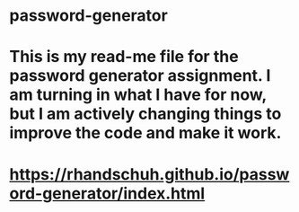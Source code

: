 # password-generator

# This is my read-me file for the password generator assignment. I am turning in what I have for now, but I am actively changing things to improve the code and make it work.

# https://rhandschuh.github.io/password-generator/index.html

